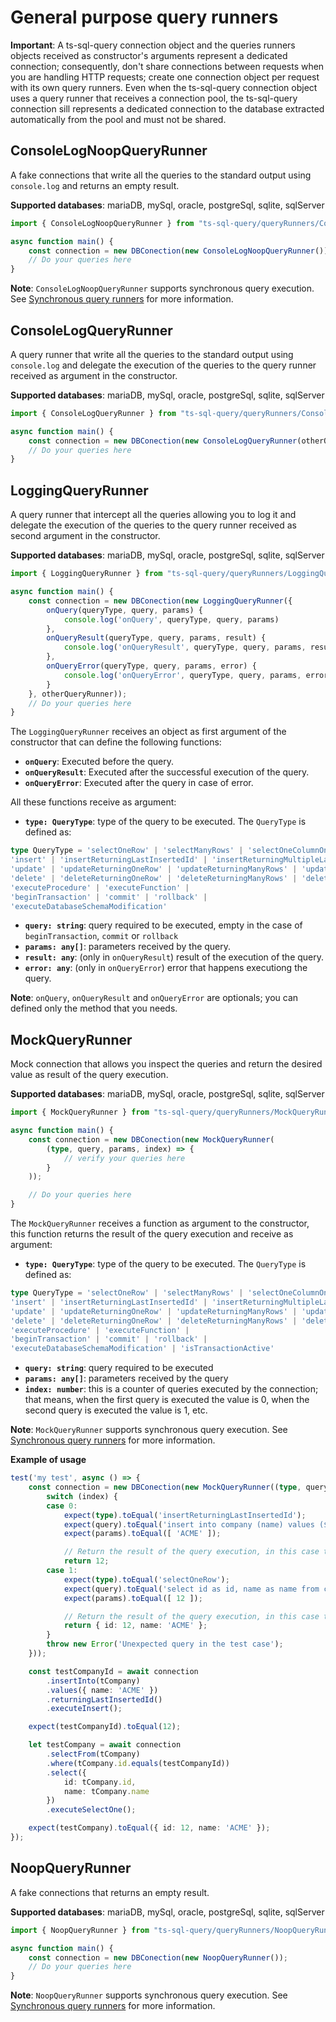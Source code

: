 # General purpose query runners

**Important**: A ts-sql-query connection object and the queries runners objects received as constructor's arguments represent a dedicated connection; consequently, don't share connections between requests when you are handling HTTP requests; create one connection object per request with its own query runners. Even when the ts-sql-query connection object uses a query runner that receives a connection pool, the ts-sql-query connection sill represents a dedicated connection to the database extracted automatically from the pool and must not be shared.

## ConsoleLogNoopQueryRunner

A fake connections that write all the queries to the standard output using `console.log` and returns an empty result.

**Supported databases**: mariaDB, mySql, oracle, postgreSql, sqlite, sqlServer

```ts
import { ConsoleLogNoopQueryRunner } from "ts-sql-query/queryRunners/ConsoleLogNoopQueryRunner";

async function main() {
    const connection = new DBConection(new ConsoleLogNoopQueryRunner());
    // Do your queries here
}
```

**Note**: `ConsoleLogNoopQueryRunner` supports synchronous query execution. See [Synchronous query runners](../../advanced-usage/#synchronous-query-runners) for more information.

## ConsoleLogQueryRunner

A query runner that write all the queries to the standard output using `console.log` and delegate the execution of the queries to the query runner received as argument in the constructor.

**Supported databases**: mariaDB, mySql, oracle, postgreSql, sqlite, sqlServer

```ts
import { ConsoleLogQueryRunner } from "ts-sql-query/queryRunners/ConsoleLogQueryRunner";

async function main() {
    const connection = new DBConection(new ConsoleLogQueryRunner(otherQueryRunner));
    // Do your queries here
}
```

## LoggingQueryRunner

A query runner that intercept all the queries allowing you to log it and delegate the execution of the queries to the query runner received as second argument in the constructor.

**Supported databases**: mariaDB, mySql, oracle, postgreSql, sqlite, sqlServer

```ts
import { LoggingQueryRunner } from "ts-sql-query/queryRunners/LoggingQueryRunner";

async function main() {
    const connection = new DBConection(new LoggingQueryRunner({
        onQuery(queryType, query, params) {
            console.log('onQuery', queryType, query, params)
        },
        onQueryResult(queryType, query, params, result) {
            console.log('onQueryResult', queryType, query, params, result)
        },
        onQueryError(queryType, query, params, error) {
            console.log('onQueryError', queryType, query, params, error)
        }
    }, otherQueryRunner));
    // Do your queries here
}
```

The `LoggingQueryRunner` receives an object as first argument of the constructor that can define the following functions:

- **`onQuery`**: Executed before the query.
- **`onQueryResult`**: Executed after the successful execution of the query.
- **`onQueryError`**: Executed after the query in case of error.

All these functions receive as argument:

- **`type: QueryType`**: type of the query to be executed. The `QueryType` is defined as:

```ts
type QueryType = 'selectOneRow' | 'selectManyRows' | 'selectOneColumnOneRow' | 'selectOneColumnManyRows' | 
'insert' | 'insertReturningLastInsertedId' | 'insertReturningMultipleLastInsertedId' | 
'update' | 'updateReturningOneRow' | 'updateReturningManyRows' | 'updateReturningOneColumnOneRow' | 'updateReturningOneColumnManyRows' | 
'delete' | 'deleteReturningOneRow' | 'deleteReturningManyRows' | 'deleteReturningOneColumnOneRow' | 'deleteReturningOneColumnManyRows' |
'executeProcedure' | 'executeFunction' | 
'beginTransaction' | 'commit' | 'rollback' |
'executeDatabaseSchemaModification'
```

- **`query: string`**: query required to be executed, empty in the case of `beginTransaction`, `commit` or `rollback`
- **`params: any[]`**: parameters received by the query.
- **`result: any`**: (only in `onQueryResult`) result of the execution of the query.
- **`error: any`**: (only in `onQueryError`) error that happens executiong the query.

**Note**: `onQuery`, `onQueryResult` and `onQueryError` are optionals; you can defined only the method that you needs.

## MockQueryRunner

Mock connection that allows you inspect the queries and return the desired value as result of the query execution.

**Supported databases**: mariaDB, mySql, oracle, postgreSql, sqlite, sqlServer

```ts
import { MockQueryRunner } from "ts-sql-query/queryRunners/MockQueryRunner";

async function main() {
    const connection = new DBConection(new MockQueryRunner(
        (type, query, params, index) => {
            // verify your queries here
        }
    ));

    // Do your queries here
}
```

The `MockQueryRunner` receives a function as argument to the constructor, this function returns the result of the query execution and receive as argument:

- **`type: QueryType`**: type of the query to be executed. The `QueryType` is defined as:

```ts
type QueryType = 'selectOneRow' | 'selectManyRows' | 'selectOneColumnOneRow' | 'selectOneColumnManyRows' | 
'insert' | 'insertReturningLastInsertedId' | 'insertReturningMultipleLastInsertedId' | 
'update' | 'updateReturningOneRow' | 'updateReturningManyRows' | 'updateReturningOneColumnOneRow' | 'updateReturningOneColumnManyRows' | 
'delete' | 'deleteReturningOneRow' | 'deleteReturningManyRows' | 'deleteReturningOneColumnOneRow' | 'deleteReturningOneColumnManyRows' | 
'executeProcedure' | 'executeFunction' | 
'beginTransaction' | 'commit' | 'rollback' |
'executeDatabaseSchemaModification' | 'isTransactionActive'
```

- **`query: string`**: query required to be executed
- **`params: any[]`**: parameters received by the query
- **`index: number`**: this is a counter of queries executed by the connection; that means, when the first query is executed the value is 0, when the second query is executed the value is 1, etc.

**Note**: `MockQueryRunner` supports synchronous query execution. See [Synchronous query runners](../../advanced-usage/#synchronous-query-runners) for more information.

**Example of usage**

```ts
test('my test', async () => {
    const connection = new DBConection(new MockQueryRunner((type, query, params, index) => {
        switch (index) {
        case 0:
            expect(type).toEqual('insertReturningLastInsertedId');
            expect(query).toEqual('insert into company (name) values ($1) returning id');
            expect(params).toEqual([ 'ACME' ]);

            // Return the result of the query execution, in this case the inserted id
            return 12;
        case 1:
            expect(type).toEqual('selectOneRow');
            expect(query).toEqual('select id as id, name as name from company where id = $1');
            expect(params).toEqual([ 12 ]);

            // Return the result of the query execution, in this case the requested row
            return { id: 12, name: 'ACME' };
        }
        throw new Error('Unexpected query in the test case');
    }));

    const testCompanyId = await connection
        .insertInto(tCompany)
        .values({ name: 'ACME' })
        .returningLastInsertedId()
        .executeInsert();

    expect(testCompanyId).toEqual(12);

    let testCompany = await connection
        .selectFrom(tCompany)
        .where(tCompany.id.equals(testCompanyId))
        .select({
            id: tCompany.id,
            name: tCompany.name
        })
        .executeSelectOne();

    expect(testCompany).toEqual({ id: 12, name: 'ACME' });
});
```

## NoopQueryRunner

A fake connections that returns an empty result.

**Supported databases**: mariaDB, mySql, oracle, postgreSql, sqlite, sqlServer

```ts
import { NoopQueryRunner } from "ts-sql-query/queryRunners/NoopQueryRunner";

async function main() {
    const connection = new DBConection(new NoopQueryRunner());
    // Do your queries here
}
```

**Note**: `NoopQueryRunner` supports synchronous query execution. See [Synchronous query runners](../../advanced-usage/#synchronous-query-runners) for more information.